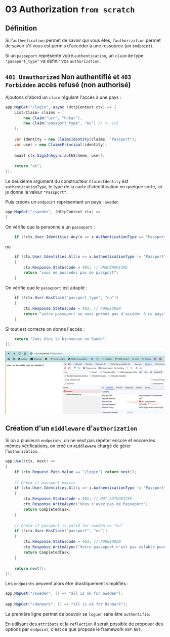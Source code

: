 # 03 Authorization `from scratch`

## Définition

Si l'`authentication` permet de savoir qui vous êtes, l'`authorization` permet de savoir s'il vous est permis d'accéder à une ressource (un `endpoint`).

Si un `passeport` représente votre `authentication`, un `claim` de type `"paseport_type"` va définir vos `authorization`.



## `401 Unauthorized` Non authentifié et `403 Forbidden` accès refusé (non authorisé)

Ajoutons d'abord un `claim` régulant l'accès à une pays :

```cs
app.MapGet("/login", async (HttpContext ctx) => {
    List<Claim> claims = [
        new Claim("usr", "hukar"),
        new Claim("passport_type", "eu") // <- ici
    ];
    
    var identity = new ClaimsIdentity(claims, "Passport");
    var user = new ClaimsPrincipal(identity);
    
    await ctx.SignInAsync(authScheme, user);
    
    return "ok";
});
```

Le deuxième argument du constructeur `ClaimsIdentity` est `authenticationType`, le type de la carte d'identification en quelque sorte, ici je donne la valeur `"Passport"`.

Puis créons un `endpoint` représentant un pays : `sweden`

```cs
app.MapGet("/sweden", (HttpContext ctx) =>
{
```

On vérifie que la personne a un `passeport` :

```cs
	if (!ctx.User.Identities.Any(x => x.AuthenticationType == "Passport"))
```

ou

```cs
	if (ctx.User.Identities.All(x => x.AuthenticationType != "Passport"))
    {
        ctx.Response.StatusCode = 401; // UNAUTHORIZED
        return "vous ne possedez pas de passport";
    }
```

On vérifie que le `passeport` est adapté :

```cs
	if (!ctx.User.HasClaim("passport_type", "eu"))
    {
        ctx.Response.StatusCode = 403; // FORBIDDEN
        return "votre passeport ne vous permez pas d'accéder à ce pays";
    }
```

Si tout est correcte on donne l'accès :

```cs
    return "Vous êtes le bienvenue en Suède";
});
```

<img src="assets/access-denied-error-401.png" alt="access-denied-error-401" />



## Création d'un `middleware` d'`authorization`

Si on a plusieurs `endpoints`, on ne veut pas répéter encore et encore les mêmes vérifications, on créé un `middleware` chargé de gérer l'`authorization`.

```cs
app.Use((ctx, next) =>
{
    if (ctx.Request.Path.Value == "/login") return next();
    
    // Check if passport exists
    if (ctx.User.Identities.All(i => i.AuthenticationType != "Passport"))
    {
        ctx.Response.StatusCode = 401; // NOT AUTHORIZED
        ctx.Response.WriteAsync("Vous n'avez pas de Passeport");
        return CompletedTask;
    }
    
    // Check if passport is valid for sweden => "eu"
    if (!ctx.User.HasClaim("passport", "eu"))
    {
        ctx.Response.StatusCode = 403; // FORBIDDEN
        ctx.Response.WriteAsync("Votre passeport n'est pas valable pour ce pays");
        return CompletedTask;
    }

    return next();
});
```

Les `endpoints` peuvent alors être drastiquement simplifiés :

```cs
app.MapGet("/sweden", () => "all is ok for Sweden");

app.MapGet("/danmark", () => "all is ok for Danmark");
```

La première ligne permet de pouvoir se `loguer` sans être `authentifié`.

En utilisant des `attributs` et la `reflection` il serait possible de proposer des options par `endpoint`, c'est ce que propose le framework `ASP.NET`.